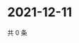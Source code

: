 # 2021-12-11

共 0 条

<!-- BEGIN WEIBO -->
<!-- 最后更新时间 Sat Dec 11 2021 03:11:49 GMT+0800 (China Standard Time) -->

<!-- END WEIBO -->
